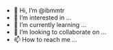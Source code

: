 - 👋 Hi, I’m @ibmmtr
- 👀 I’m interested in ...
- 🌱 I’m currently learning ...
- 💞️ I’m looking to collaborate on ...
- 📫 How to reach me ...

<!---
ibmmtr/ibmmtr is a ✨ special ✨ repository because its `README.md` (this file) appears on your GitHub profile.
You can click the Preview link to take a look at your changes.
--->
